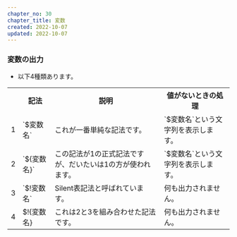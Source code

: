 ```yaml
---
chapter_no: 30
chapter_title: 変数
created: 2022-10-07
updated: 2022-10-07
---
```

### 変数の出力
- 以下4種類あります。
<table class="normal">
	<tr>
		<th markdown="span"></th>
		<th markdown="span">記法</th>
		<th markdown="span">説明</th>
		<th markdown="span">値がないときの処理</th>
	</tr>
	<tr>
		<td markdown="span">1</td>
		<td markdown="span">`$変数名`</td>
		<td markdown="span">これが一番単純な記法です。</td>
		<td markdown="span">`$変数名`という文字列を表示します。</td>
	</tr>
	<tr>
		<td markdown="span">2</td>
		<td markdown="span">`${変数名}`</td>
		<td markdown="span">この記法が1の正式記法ですが、だいたいは1の方が使われます。</td>
		<td markdown="span">`$変数名`という文字列を表示します。</td>
	</tr>
	<tr>
		<td markdown="span">3</td>
		<td markdown="span">`$!変数名`</td>
		<td markdown="span">Silent表記法と呼ばれています。</td>
		<td markdown="span">何も出力されません。</td>
	</tr>
	<tr>
		<td markdown="span">4</td>
		<td markdown="span">$!{変数名}</td>
		<td markdown="span">これは2と3を組み合わせた記法です。</td>
		<td markdown="span">何も出力されません。</td>
	</tr>
</table>
